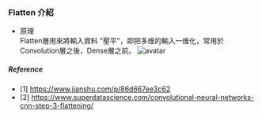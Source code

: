 ### Flatten 介紹
- 原理<BR>
Flatten層用來將輸入資料 "壓平"，即把多维的輸入一维化，常用於 Convolution層之後，Dense層之前。
![avatar](./img/flatten1.jpg)<BR>

##### Reference
- [1] https://www.jianshu.com/p/86d667ee3c62
- [2] https://www.superdatascience.com/convolutional-neural-networks-cnn-step-3-flattening/
